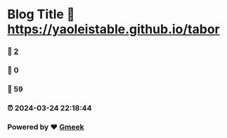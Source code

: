 # Blog Title :link: https://yaoleistable.github.io/tabor 
### :page_facing_up: [2](https://yaoleistable.github.io/tabor/tag.html) 
### :speech_balloon: 0 
### :hibiscus: 59 
### :alarm_clock: 2024-03-24 22:18:44 
### Powered by :heart: [Gmeek](https://github.com/Meekdai/Gmeek)
